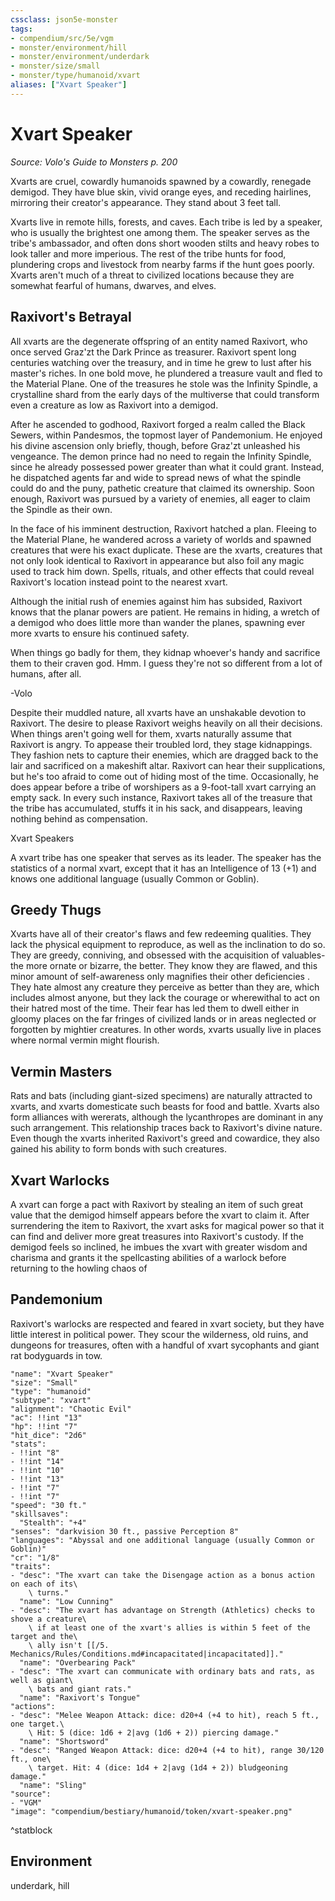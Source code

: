 ```yaml
---
cssclass: json5e-monster
tags:
- compendium/src/5e/vgm
- monster/environment/hill
- monster/environment/underdark
- monster/size/small
- monster/type/humanoid/xvart
aliases: ["Xvart Speaker"]
---
```

# Xvart Speaker
*Source: Volo's Guide to Monsters p. 200*  

Xvarts are cruel, cowardly humanoids spawned by a cowardly, renegade demigod. They have blue skin, vivid orange eyes, and receding hairlines, mirroring their creator's appearance. They stand about 3 feet tall.

Xvarts live in remote hills, forests, and caves. Each tribe is led by a speaker, who is usually the brightest one among them. The speaker serves as the tribe's ambassador, and often dons short wooden stilts and heavy robes to look taller and more imperious. The rest of the tribe hunts for food, plundering crops and livestock from nearby farms if the hunt goes poorly. Xvarts aren't much of a threat to civilized locations because they are somewhat fearful of humans, dwarves, and elves.

## Raxivort's Betrayal

All xvarts are the degenerate offspring of an entity named Raxivort, who once served Graz'zt the Dark Prince as treasurer. Raxivort spent long centuries watching over the treasury, and in time he grew to lust after his master's riches. In one bold move, he plundered a treasure vault and fled to the Material Plane. One of the treasures he stole was the Infinity Spindle, a crystalline shard from the early days of the multiverse that could transform even a creature as low as Raxivort into a demigod.

After he ascended to godhood, Raxivort forged a realm called the Black Sewers, within Pandesmos, the topmost layer of Pandemonium. He enjoyed his divine ascension only briefly, though, before Graz'zt unleashed his vengeance. The demon prince had no need to regain the Infinity Spindle, since he already possessed power greater than what it could grant. Instead, he dispatched agents far and wide to spread news of what the spindle could do and the puny, pathetic creature that claimed its ownership. Soon enough, Raxivort was pursued by a variety of enemies, all eager to claim the Spindle as their own.

In the face of his imminent destruction, Raxivort hatched a plan. Fleeing to the Material Plane, he wandered across a variety of worlds and spawned creatures that were his exact duplicate. These are the xvarts, creatures that not only look identical to Raxivort in appearance but also foil any magic used to track him down. Spells, rituals, and other effects that could reveal Raxivort's location instead point to the nearest xvart.

Although the initial rush of enemies against him has subsided, Raxivort knows that the planar powers are patient. He remains in hiding, a wretch of a demigod who does little more than wander the planes, spawning ever more xvarts to ensure his continued safety.

When things go badly for them, they kidnap whoever's handy and sacrifice them to their craven god. Hmm. I guess they're not so different from a lot of humans, after all.

-Volo

Despite their muddled nature, all xvarts have an unshakable devotion to Raxivort. The desire to please Raxivort weighs heavily on all their decisions. When things aren't going well for them, xvarts naturally assume that Raxivort is angry. To appease their troubled lord, they stage kidnappings. They fashion nets to capture their enemies, which are dragged back to the lair and sacrificed on a makeshift altar. Raxivort can hear their supplications, but he's too afraid to come out of hiding most of the time. Occasionally, he does appear before a tribe of worshipers as a 9-foot-tall xvart carrying an empty sack. In every such instance, Raxivort takes all of the treasure that the tribe has accumulated, stuffs it in his sack, and disappears, leaving nothing behind as compensation.

Xvart Speakers

A xvart tribe has one speaker that serves as its leader. The speaker has the statistics of a normal xvart, except that it has an Intelligence of 13 (+1) and knows one additional language (usually Common or Goblin).

## Greedy Thugs

Xvarts have all of their creator's flaws and few redeeming qualities. They lack the physical equipment to reproduce, as well as the inclination to do so. They are greedy, conniving, and obsessed with the acquisition of valuables-the more ornate or bizarre, the better. They know they are flawed, and this minor amount of self-awareness only magnifies their other deficiencies . They hate almost any creature they perceive as better than they are, which includes almost anyone, but they lack the courage or wherewithal to act on their hatred most of the time. Their fear has led them to dwell either in gloomy places on the far fringes of civilized lands or in areas neglected or forgotten by mightier creatures. In other words, xvarts usually live in places where normal vermin might flourish.

## Vermin Masters

Rats and bats (including giant-sized specimens) are naturally attracted to xvarts, and xvarts domesticate such beasts for food and battle. Xvarts also form alliances with wererats, although the lycanthropes are dominant in any such arrangement. This relationship traces back to Raxivort's divine nature. Even though the xvarts inherited Raxivort's greed and cowardice, they also gained his ability to form bonds with such creatures.

## Xvart Warlocks

A xvart can forge a pact with Raxivort by stealing an item of such great value that the demigod himself appears before the xvart to claim it. After surrendering the item to Raxivort, the xvart asks for magical power so that it can find and deliver more great treasures into Raxivort's custody. If the demigod feels so inclined, he imbues the xvart with greater wisdom and charisma and grants it the spellcasting abilities of a warlock before returning to the howling chaos of

## Pandemonium

Raxivort's warlocks are respected and feared in xvart society, but they have little interest in political power. They scour the wilderness, old ruins, and dungeons for treasures, often with a handful of xvart sycophants and giant rat bodyguards in tow.

```statblock
"name": "Xvart Speaker"
"size": "Small"
"type": "humanoid"
"subtype": "xvart"
"alignment": "Chaotic Evil"
"ac": !!int "13"
"hp": !!int "7"
"hit_dice": "2d6"
"stats":
- !!int "8"
- !!int "14"
- !!int "10"
- !!int "13"
- !!int "7"
- !!int "7"
"speed": "30 ft."
"skillsaves":
  "Stealth": "+4"
"senses": "darkvision 30 ft., passive Perception 8"
"languages": "Abyssal and one additional language (usually Common or Goblin)"
"cr": "1/8"
"traits":
- "desc": "The xvart can take the Disengage action as a bonus action on each of its\
    \ turns."
  "name": "Low Cunning"
- "desc": "The xvart has advantage on Strength (Athletics) checks to shove a creature\
    \ if at least one of the xvart's allies is within 5 feet of the target and the\
    \ ally isn't [[/5. Mechanics/Rules/Conditions.md#incapacitated|incapacitated]]."
  "name": "Overbearing Pack"
- "desc": "The xvart can communicate with ordinary bats and rats, as well as giant\
    \ bats and giant rats."
  "name": "Raxivort's Tongue"
"actions":
- "desc": "Melee Weapon Attack: dice: d20+4 (+4 to hit), reach 5 ft., one target.\
    \ Hit: 5 (dice: 1d6 + 2|avg (1d6 + 2)) piercing damage."
  "name": "Shortsword"
- "desc": "Ranged Weapon Attack: dice: d20+4 (+4 to hit), range 30/120 ft., one\
    \ target. Hit: 4 (dice: 1d4 + 2|avg (1d4 + 2)) bludgeoning damage."
  "name": "Sling"
"source":
- "VGM"
"image": "compendium/bestiary/humanoid/token/xvart-speaker.png"
```
^statblock

## Environment

underdark, hill